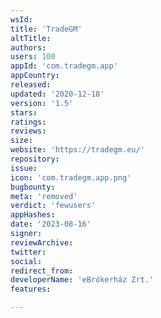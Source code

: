 ```yaml
---
wsId: 
title: 'TradeGM'
altTitle: 
authors: 
users: 100
appId: 'com.tradegm.app'
appCountry: 
released: 
updated: '2020-12-18'
version: '1.5'
stars: 
ratings: 
reviews: 
size: 
website: 'https://tradegm.eu/'
repository: 
issue: 
icon: 'com.tradegm.app.png'
bugbounty: 
meta: 'removed'
verdict: 'fewusers'
appHashes: 
date: '2023-08-16'
signer: 
reviewArchive: 
twitter: 
social: 
redirect_from: 
developerName: 'eBrókerház Zrt.'
features: 

---
```


